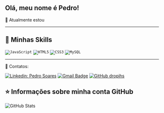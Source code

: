 ## Olá, meu nome é <strong>Pedro!</strong>


🔭 Atualmente estou 



----

## 🚀 Minhas Skills

<code><img alt="JavaScript" src="https://img.shields.io/badge/javascript-%23323330.svg?&style=for-the-badge&logo=javascript&logoColor=%23F7DF1E"/></code>
<code><img alt="HTML5" src="https://img.shields.io/badge/html5-%23E34F26.svg?&style=for-the-badge&logo=html5&logoColor=white"/></code>
<code><img alt="CSS3" src="https://img.shields.io/badge/css3-%231572B6.svg?&style=for-the-badge&logo=css3&logoColor=white"/></code>
<code><img alt="MySQL" src="https://img.shields.io/badge/mysql-%2300f.svg?&style=for-the-badge&logo=mysql&logoColor=white"/></code>

---
💌 Contatos: 

[![Linkedin: Pedro Soares](https://img.shields.io/badge/-pedrosoares-blue?style=flat-square&logo=Linkedin&logoColor=white&link=https://www.linkedin.com/in/pedro-soares-264463205/)](https://www.linkedin.com/in/pedro-soares-264463205/)
[![Gmail Badge](https://img.shields.io/badge/-pedrosoaresty@gmail.com-006bed?style=flat-square&logo=Gmail&logoColor=white&link=mailto:pedrosoaresty@gmail.com)](mailto:pedrosoaresty@gmail.com)
[![GitHub dropihs]( https://img.shields.io/github/followers/pidroka?label=follow&style=social)](https://github.com/dropihs)
  
</p>  

 

## ⭐ Informações sobre minha conta GitHub
![GitHub Stats](https://github-readme-stats.vercel.app/api?username=dropihs&show_icons=true)
